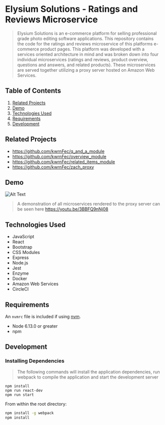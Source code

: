 # Elysium Solutions - Ratings and Reviews Microservice

> Elysium Solutions is an e-commerce platform for selling professional grade photo editing software applications.
This repository contains the code for the ratings and reviews microservice of this platforms e-commerce product pages. 
This platform was developed with a services oriented architecture in mind and was broken down into four individual microservices
(ratings and reviews, product overview, questions and answers, and related products). These microservices are served together utilizing
a proxy server hosted on Amazon Web Services.

## Table of Contents

1. [Related Projects](#related-projects)
2. [Demo](#demo)
3. [Technologies Used](#technologies-used)
4. [Requirements](#requirements)
5. [Development](#development)

## Related Projects

  - https://github.com/kwrnFec/q_and_a_module
  - https://github.com/kwrnFec/overview_module
  - https://github.com/kwrnFec/related_items_module
  - https://github.com/kwrnFec/zach_proxy

## Demo

![Alt Text](https://i.imgur.com/JSZvGR9.gif)

> A demonstration of all microservices rendered to the proxy server can be seen here https://youtu.be/3BBFQ9nNj08

## Technologies Used

 - JavaScript
 - React
 - Bootstrap
 - CSS Modules
 - Express
 - Node.js
 - Jest
 - Enzyme
 - Docker
 - Amazon Web Services
 - CircleCI

## Requirements

An `nvmrc` file is included if using [nvm](https://github.com/creationix/nvm).

- Node 6.13.0 or greater
- npm

## Development

### Installing Dependencies

> The following commands will install the application dependencies, run webpack to compile the application and start the development server

    npm install
    npm run react-dev
    npm run start

From within the root directory:

```sh
npm install -g webpack
npm install
```

